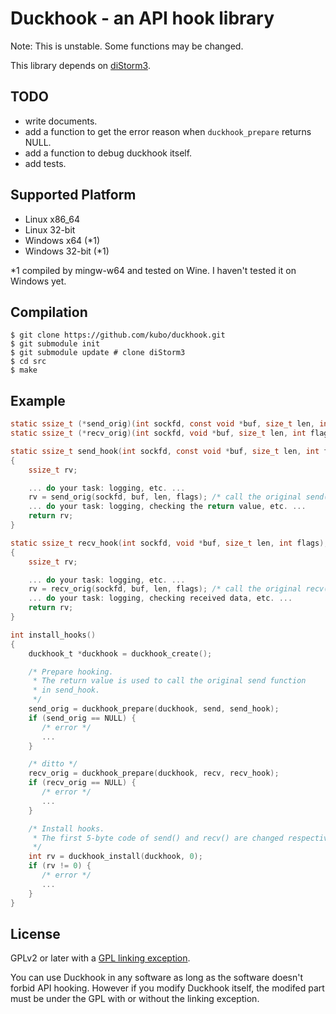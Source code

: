 Duckhook - an API hook library
==============================

Note: This is unstable. Some functions may be changed.

This library depends on [diStorm3][].

TODO
----

* write documents.
* add a function to get the error reason when `duckhook_prepare` returns NULL.
* add a function to debug duckhook itself.
* add tests.

Supported Platform
-----------------

* Linux x86_64
* Linux 32-bit
* Windows x64 (*1)
* Windows 32-bit (*1)

*1 compiled by mingw-w64 and tested on Wine. I haven't tested it on Windows yet.

Compilation
-----------

```shell
$ git clone https://github.com/kubo/duckhook.git
$ git submodule init
$ git submodule update # clone diStorm3
$ cd src
$ make
```

Example
-------

```c
static ssize_t (*send_orig)(int sockfd, const void *buf, size_t len, int flags);
static ssize_t (*recv_orig)(int sockfd, void *buf, size_t len, int flags);

static ssize_t send_hook(int sockfd, const void *buf, size_t len, int flags);
{
    ssize_t rv;

    ... do your task: logging, etc. ...
    rv = send_orig(sockfd, buf, len, flags); /* call the original send(). */
    ... do your task: logging, checking the return value, etc. ...
    return rv;
}

static ssize_t recv_hook(int sockfd, void *buf, size_t len, int flags);
{
    ssize_t rv;

    ... do your task: logging, etc. ...
    rv = recv_orig(sockfd, buf, len, flags); /* call the original recv(). */
    ... do your task: logging, checking received data, etc. ...
    return rv;
}

int install_hooks()
{
    duckhook_t *duckhook = duckhook_create();

    /* Prepare hooking.
     * The return value is used to call the original send function
     * in send_hook.
     */
    send_orig = duckhook_prepare(duckhook, send, send_hook);
    if (send_orig == NULL) {
       /* error */
       ...
    }

    /* ditto */
    recv_orig = duckhook_prepare(duckhook, recv, recv_hook);
    if (recv_orig == NULL) {
       /* error */
       ...
    }

    /* Install hooks.
     * The first 5-byte code of send() and recv() are changed respectively.
     */
    int rv = duckhook_install(duckhook, 0);
    if (rv != 0) {
       /* error */
       ...
    }
}

```

License
-------

GPLv2 or later with a [GPL linking exception][].

You can use Duckhook in any software as long as the software
doesn't forbid API hooking. However if you modify Duckhook
itself, the modifed part must be under the GPL with or without
the linking exception.

[GPL linking exception]: https://en.wikipedia.org/wiki/GPL_linking_exception
[diStorm3]: https://github.com/gdabah/distorm/
